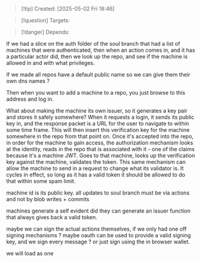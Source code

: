 
>[!tip] Created: [2025-05-02 Fri 18:46]

>[!question] Targets: 

>[!danger] Depends: 

If we had a slice on the auth folder of the soul branch that had a list of machines that were authenticated, then when an action comes in, and it has a particular actor did, then we look up the repo, and see if the machine is allowed in and with what privileges.

If we made all repos have a default public name so we can give them their own dns names ?

Then when you want to add a machine to a repo, you just browse to this address and log in.

What about making the machine its own issuer, so it generates a key pair and stores it safely somewhere? When it requests a login, it sends its public key in, and the response packet is a URL for the user to navigate to within some time frame. This will then insert this verification key for the machine somewhere in the repo from that point on. Once it's accepted into the repo, in order for the machine to gain access, the authorization mechanism looks at the identity, reads in the repo that is associated with it - one of the claims because it's a machine JWT. Goes to that machine, looks up the verification key against the machine, validates the token. This same mechanism can allow the machine to send in a request to change what its validator is. It cycles in effect, so long as it has a valid token it should be allowed to do that within some spam limit. 

machine id is its public key.
all updates to soul branch must be via actions and not by blob writes + commits

machines generate a self evident did
they can generate an issuer function that always gives back a valid token.

maybe we can sign the actual actions themselves, if we only had one off signing mechanisms ?
maybe oauth can be used to provide a valid signing key, and we sign every message ?
or just sign using the in browser wallet.

we will load as one